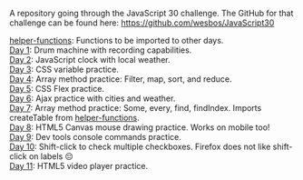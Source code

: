 A repository going through the JavaScript 30 challenge.
The GitHub for that challenge can be found here: https://github.com/wesbos/JavaScript30

[helper-functions](https://github.com/C-Garza/30-Days-of-JavaScript/tree/master/helper-functions): Functions to be imported to other days.<br />
[Day 1](https://github.com/C-Garza/30-Days-of-JavaScript/tree/master/Day1): Drum machine with recording capabilities. <br />
[Day 2](https://github.com/C-Garza/30-Days-of-JavaScript/tree/master/Day2): JavaScript clock with local weather. <br />
[Day 3](https://github.com/C-Garza/30-Days-of-JavaScript/tree/master/Day3): CSS variable practice. <br />
[Day 4](https://github.com/C-Garza/30-Days-of-JavaScript/tree/master/Day4): Array method practice: Filter, map, sort, and reduce. <br />
[Day 5](https://github.com/C-Garza/30-Days-of-JavaScript/tree/master/Day5): CSS Flex practice. <br />
[Day 6](https://github.com/C-Garza/30-Days-of-JavaScript/tree/master/Day6): Ajax practice with cities and weather. <br />
[Day 7](https://github.com/C-Garza/30-Days-of-JavaScript/tree/master/Day7): Array method practice: Some, every, find, findIndex. Imports createTable from [helper-functions](https://github.com/C-Garza/30-Days-of-JavaScript/tree/master/helper-functions). <br />
[Day 8](https://github.com/C-Garza/30-Days-of-JavaScript/tree/master/Day8): HTML5 Canvas mouse drawing practice. Works on mobile too! <br />
[Day 9](https://github.com/C-Garza/30-Days-of-JavaScript/tree/master/Day9): Dev tools console commands practice. <br />
[Day 10](https://github.com/C-Garza/30-Days-of-JavaScript/tree/master/Day10): Shift-click to check multiple checkboxes. Firefox does not like shift-click on labels :pensive: <br />
[Day 11](https://github.com/C-Garza/30-Days-of-JavaScript/tree/master/Day11): HTML5 video player practice. <br />